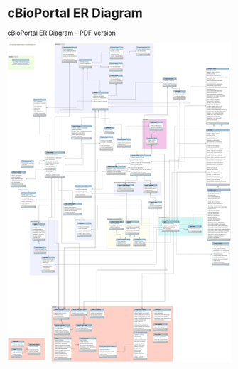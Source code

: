 # cBioPortal ER Diagram
[cBioPortal ER Diagram - PDF Version](https://github.com/cBioPortal/cbioportal/blob/master/db-scripts/src/main/resources/cbioportal-er-diagram.pdf)

![cBioPortal ER Diagram](https://raw.githubusercontent.com/cBioPortal/cbioportal/master/db-scripts/src/main/resources/cbioportal-er-diagram.png)
